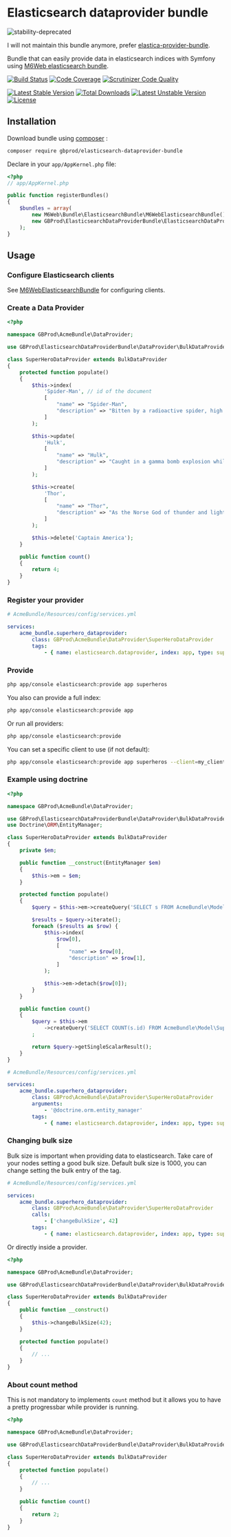 # Elasticsearch dataprovider bundle

![stability-deprecated](https://img.shields.io/badge/stability-deprecated-red.svg)

I will not maintain this bundle anymore, prefer [elastica-provider-bundle](https://github.com/gbprod/elastica-provider-bundle).

Bundle that can easily provide data in elasticsearch indices with Symfony using [M6Web elasticsearch bundle](https://github.com/M6Web/ElasticsearchBundle).

[![Build Status](https://travis-ci.org/gbprod/elasticsearch-dataprovider-bundle.svg?branch=master)](https://travis-ci.org/gbprod/elasticsearch-dataprovider-bundle)
[![Code Coverage](https://scrutinizer-ci.com/g/gbprod/elasticsearch-dataprovider-bundle/badges/coverage.png?b=master)](https://scrutinizer-ci.com/g/gbprod/elasticsearch-dataprovider-bundle/?branch=master)
[![Scrutinizer Code Quality](https://scrutinizer-ci.com/g/gbprod/elasticsearch-dataprovider-bundle/badges/quality-score.png?b=master)](https://scrutinizer-ci.com/g/gbprod/elasticsearch-dataprovider-bundle/?branch=master)

[![Latest Stable Version](https://poser.pugx.org/gbprod/elasticsearch-dataprovider-bundle/v/stable)](https://packagist.org/packages/gbprod/doctrine-specification)
[![Total Downloads](https://poser.pugx.org/gbprod/elasticsearch-dataprovider-bundle/downloads)](https://packagist.org/packages/gbprod/doctrine-specification)
[![Latest Unstable Version](https://poser.pugx.org/gbprod/elasticsearch-dataprovider-bundle/v/unstable)](https://packagist.org/packages/gbprod/doctrine-specification)
[![License](https://poser.pugx.org/gbprod/elasticsearch-dataprovider-bundle/license)](https://packagist.org/packages/gbprod/doctrine-specification)

## Installation

Download bundle using [composer](https://getcomposer.org/) :

```bash
composer require gbprod/elasticsearch-dataprovider-bundle
```

Declare in your `app/AppKernel.php` file:

```php
<?php
// app/AppKernel.php

public function registerBundles()
{
    $bundles = array(
        new M6Web\Bundle\ElasticsearchBundle\M6WebElasticsearchBundle(),
        new GBProd\ElasticsearchDataProviderBundle\ElasticsearchDataProviderBundle(),
    );
}
```

## Usage

### Configure Elasticsearch clients

See [M6WebElasticsearchBundle](https://github.com/M6Web/ElasticsearchBundle) for configuring clients.

### Create a Data Provider

```php
<?php

namespace GBProd\AcmeBundle\DataProvider;

use GBProd\ElasticsearchDataProviderBundle\DataProvider\BulkDataProvider;

class SuperHeroDataProvider extends BulkDataProvider
{
    protected function populate()
    {
        $this->index(
            'Spider-Man', // id of the document
            [
                "name" => "Spider-Man",
                "description" => "Bitten by a radioactive spider, high school student Peter Parker gained the speed, strength and powers of a spider. Adopting the name Spider-Man, Peter hoped to start a career using his new abilities. Taught that with great power comes great responsibility, Spidey has vowed to use his powers to help people.",
            ]
        );

        $this->update(
            'Hulk',
            [
                "name" => "Hulk",
                "description" => "Caught in a gamma bomb explosion while trying to save the life of a teenager, Dr. Bruce Banner was transformed into the incredibly powerful creature called the Hulk. An all too often misunderstood hero, the angrier the Hulk gets, the stronger the Hulk gets.",
            ]
        );

        $this->create(
            'Thor',
            [
                "name" => "Thor",
                "description" => "As the Norse God of thunder and lightning, Thor wields one of the greatest weapons ever made, the enchanted hammer Mjolnir. While others have described Thor as an over-muscled, oafish imbecile, he's quite smart and compassionate.  He's self-assured, and he would never, ever stop fighting for a worthwhile cause.",
            ]
        );

        $this->delete('Captain America');
    }

    public function count()
    {
        return 4;
    }
}
```

### Register your provider

```yml
# AcmeBundle/Resources/config/services.yml

services:
    acme_bundle.superhero_dataprovider:
        class: GBProd\AcmeBundle\DataProvider\SuperHeroDataProvider
        tags:
            - { name: elasticsearch.dataprovider, index: app, type: superheros }
```

### Provide

```bash
php app/console elasticsearch:provide app superheros
```

You also can provide a full index:

```bash
php app/console elasticsearch:provide app
```

Or run all providers:

```bash
php app/console elasticsearch:provide
```

You can set a specific client to use (if not default):

```bash
php app/console elasticsearch:provide app superheros --client=my_client
```

### Example using doctrine

```php
<?php

namespace GBProd\AcmeBundle\DataProvider;

use GBProd\ElasticsearchDataProviderBundle\DataProvider\BulkDataProvider;
use Doctrine\ORM\EntityManager;

class SuperHeroDataProvider extends BulkDataProvider
{
    private $em;

    public function __construct(EntityManager $em)
    {
        $this->em = $em;
    }

    protected function populate()
    {
        $query = $this->em->createQuery('SELECT s FROM AcmeBundle\Model\SuperHero s');

        $results = $query->iterate();
        foreach ($results as $row) {
            $this->index(
                $row[0],
                [
                    "name" => $row[0],
                    "description" => $row[1],
                ]
            );

            $this->em->detach($row[0]);
        }
    }

    public function count()
    {
        $query = $this->em
            ->createQuery('SELECT COUNT(s.id) FROM AcmeBundle\Model\SuperHero s')
        ;

        return $query->getSingleScalarResult();
    }
}
```

```yml
# AcmeBundle/Resources/config/services.yml

services:
    acme_bundle.superhero_dataprovider:
        class: GBProd\AcmeBundle\DataProvider\SuperHeroDataProvider
        arguments:
            - '@doctrine.orm.entity_manager'
        tags:
            - { name: elasticsearch.dataprovider, index: app, type: superheros }
```

### Changing bulk size

Bulk size is important when providing data to elasticsearch. Take care of your nodes setting a good bulk size.
Default bulk size is 1000, you can change setting the bulk entry of the tag.

```yml
# AcmeBundle/Resources/config/services.yml

services:
    acme_bundle.superhero_dataprovider:
        class: GBProd\AcmeBundle\DataProvider\SuperHeroDataProvider
        calls:
            - ['changeBulkSize', 42]
        tags:
            - { name: elasticsearch.dataprovider, index: app, type: superheros }
```

Or directly inside a provider.
```php
<?php

namespace GBProd\AcmeBundle\DataProvider;

use GBProd\ElasticsearchDataProviderBundle\DataProvider\BulkDataProvider;

class SuperHeroDataProvider extends BulkDataProvider
{
    public function __construct()
    {
        $this->changeBulkSize(42);
    }

    protected function populate()
    {
        // ...
    }
}
```
### About count method

This is not mandatory to implements `count` method but it allows you to have a pretty progressbar while provider is running.

```php
<?php

namespace GBProd\AcmeBundle\DataProvider;

use GBProd\ElasticsearchDataProviderBundle\DataProvider\BulkDataProvider;

class SuperHeroDataProvider extends BulkDataProvider
{
    protected function populate()
    {
        // ...
    }

    public function count()
    {
        return 2;
    }
}
```
